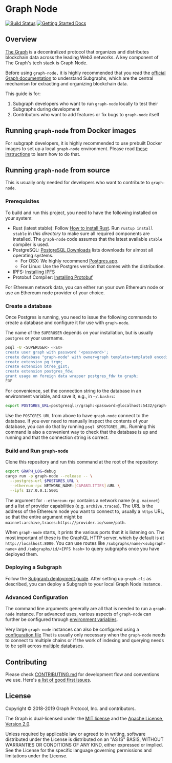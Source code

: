 # Graph Node

[![Build Status](https://github.com/graphprotocol/graph-node/actions/workflows/ci.yml/badge.svg)](https://github.com/graphprotocol/graph-node/actions/workflows/ci.yml?query=branch%3Amaster)
[![Getting Started Docs](https://img.shields.io/badge/docs-getting--started-brightgreen.svg)](docs/getting-started.md)

## Overview

[The Graph](https://thegraph.com/) is a decentralized protocol that organizes and distributes blockchain data across the leading Web3 networks. A key component of The Graph's tech stack is Graph Node.

Before using `graph-node,` it is highly recommended that you read the [official Graph documentation](https://thegraph.com/docs/en/subgraphs/quick-start/) to understand Subgraphs, which are the central mechanism for extracting and organizing blockchain data.

This guide is for:

1. Subgraph developers who want to run `graph-node` locally to test their Subgraphs during development
2. Contributors who want to add features or fix bugs to `graph-node` itself

## Running `graph-node` from Docker images

For subgraph developers, it is highly recommended to use prebuilt Docker
images to set up a local `graph-node` environment. Please read [these
instructions](./docker/README.md) to learn how to do that.

## Running `graph-node` from source

This is usually only needed for developers who want to contribute to `graph-node`.

### Prerequisites

To build and run this project, you need to have the following installed on your system:

- Rust (latest stable): Follow [How to install
  Rust](https://www.rust-lang.org/en-US/install.html). Run `rustup install
stable` in _this directory_ to make sure all required components are
  installed. The `graph-node` code assumes that the latest available
  `stable` compiler is used.
- PostgreSQL: [PostgreSQL Downloads](https://www.postgresql.org/download/) lists
  downloads for almost all operating systems.
  - For OSX: We highly recommend [Postgres.app](https://postgresapp.com/).
  - For Linux: Use the Postgres version that comes with the distribution.
- IPFS: [Installing IPFS](https://docs.ipfs.io/install/)
- Protobuf Compiler: [Installing Protobuf](https://grpc.io/docs/protoc-installation/)

For Ethereum network data, you can either run your own Ethereum node or use an Ethereum node provider of your choice.

### Create a database

Once Postgres is running, you need to issue the following commands to create a database
and configure it for use with `graph-node`.

The name of the `SUPERUSER` depends on your installation, but is usually `postgres` or your username.

```bash
psql -U <SUPERUSER> <<EOF
create user graph with password '<password>';
create database "graph-node" with owner=graph template=template0 encoding='UTF8' locale='C';
create extension pg_trgm;
create extension btree_gist;
create extension postgres_fdw;
grant usage on foreign data wrapper postgres_fdw to graph;
EOF
```

For convenience, set the connection string to the database in an environment
variable, and save it, e.g., in `~/.bashrc`:

```bash
export POSTGRES_URL=postgresql://graph:<password>@localhost:5432/graph-node
```

Use the `POSTGRES_URL` from above to have `graph-node` connect to the
database. If you ever need to manually inspect the contents of your
database, you can do that by running `psql $POSTGRES_URL`. Running this
command is also a convenient way to check that the database is up and
running and that the connection string is correct.

### Build and Run `graph-node`

Clone this repository and run this command at the root of the repository:

```bash
export GRAPH_LOG=debug
cargo run -p graph-node --release -- \
  --postgres-url $POSTGRES_URL \
  --ethereum-rpc NETWORK_NAME:[CAPABILITIES]:URL \
  --ipfs 127.0.0.1:5001
```

The argument for `--ethereum-rpc` contains a network name (e.g. `mainnet`) and
a list of provider capabilities (e.g. `archive,traces`). The URL is the address
of the Ethereum node you want to connect to, usually a `https` URL, so that the
entire argument might be `mainnet:archive,traces:https://provider.io/some/path`.

When `graph-node` starts, it prints the various ports that it is listening on.
The most important of these is the GraphQL HTTP server, which by default
is at `http://localhost:8000`. You can use routes like `/subgraphs/name/<subgraph-name>`
and `/subgraphs/id/<IPFS hash>` to query subgraphs once you have deployed them.

### Deploying a Subgraph

Follow the [Subgraph deployment
guide](https://thegraph.com/docs/en/subgraphs/developing/introduction/).
After setting up `graph-cli` as described, you can deploy a Subgraph to your
local Graph Node instance.

### Advanced Configuration

The command line arguments generally are all that is needed to run a
`graph-node` instance. For advanced uses, various aspects of `graph-node`
can further be configured through [environment
variables](https://github.com/graphprotocol/graph-node/blob/master/docs/environment-variables.md).

Very large `graph-node` instances can also be configured using a
[configuration file](./docs/config.md) That is usually only necessary when
the `graph-node` needs to connect to multiple chains or if the work of
indexing and querying needs to be split across [multiple databases](./docs/config.md).

## Contributing

Please check [CONTRIBUTING.md](CONTRIBUTING.md) for development flow and conventions we use.
Here's [a list of good first issues](https://github.com/graphprotocol/graph-node/labels/good%20first%20issue).

## License

Copyright &copy; 2018-2019 Graph Protocol, Inc. and contributors.

The Graph is dual-licensed under the [MIT license](LICENSE-MIT) and the [Apache License, Version 2.0](LICENSE-APACHE).

Unless required by applicable law or agreed to in writing, software distributed under the License is distributed on an "AS IS" BASIS, WITHOUT WARRANTIES OR CONDITIONS OF ANY KIND, either expressed or implied. See the License for the specific language governing permissions and limitations under the License.
